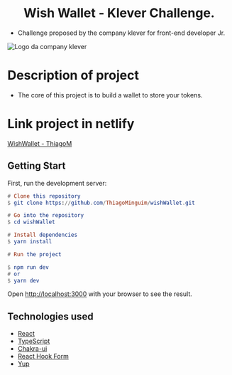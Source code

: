 <h1 align="center"> Wish Wallet - Klever Challenge. </h1>

- Challenge proposed by the company klever for front-end developer Jr.

![Logo da company klever](https://support.probit.com/hc/article_attachments/900008248666/klever_2.png)

# Description of project

- The core of this project is to build a wallet to store your tokens.

# Link project in netlify

[WishWallet - ThiagoM](https://wishwallet-thiagom.netlify.app/)

## Getting Start

First, run the development server:

```elm
# Clone this repository
$ git clone https://github.com/ThiagoMinguim/wishWallet.git

# Go into the repository
$ cd wishWallet

# Install dependencies
$ yarn install

# Run the project

$ npm run dev
# or
$ yarn dev


```

Open [http://localhost:3000](http://localhost:3000) with your browser to see the result.

## Technologies used

- [React](https://reactjs.org/)
- [TypeScript](https://typescriptlang.org/)
- [Chakra-ui](https://chakra-ui.com/)
- [React Hook Form](https://react-hook-form.com/)
- [Yup](https://github.com/jquense/yup)
